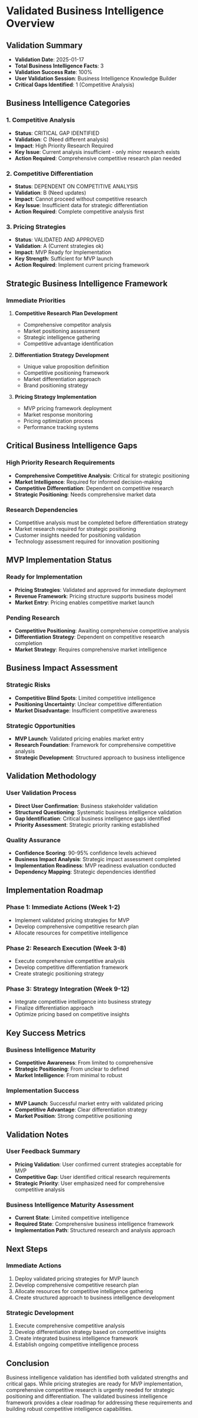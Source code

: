 # Validated Business Intelligence Overview

## Validation Summary
- **Validation Date**: 2025-01-17
- **Total Business Intelligence Facts**: 3
- **Validation Success Rate**: 100%
- **User Validation Session**: Business Intelligence Knowledge Builder
- **Critical Gaps Identified**: 1 (Competitive Analysis)

## Business Intelligence Categories

### 1. Competitive Analysis
- **Status**: CRITICAL GAP IDENTIFIED
- **Validation**: C (Need different analysis)
- **Impact**: High Priority Research Required
- **Key Issue**: Current analysis insufficient - only minor research exists
- **Action Required**: Comprehensive competitive research plan needed

### 2. Competitive Differentiation
- **Status**: DEPENDENT ON COMPETITIVE ANALYSIS
- **Validation**: B (Need updates)
- **Impact**: Cannot proceed without competitive research
- **Key Issue**: Insufficient data for strategic differentiation
- **Action Required**: Complete competitive analysis first

### 3. Pricing Strategies
- **Status**: VALIDATED AND APPROVED
- **Validation**: A (Current strategies ok)
- **Impact**: MVP Ready for Implementation
- **Key Strength**: Sufficient for MVP launch
- **Action Required**: Implement current pricing framework

## Strategic Business Intelligence Framework

### Immediate Priorities
1. **Competitive Research Plan Development**
   - Comprehensive competitor analysis
   - Market positioning assessment
   - Strategic intelligence gathering
   - Competitive advantage identification

2. **Differentiation Strategy Development**
   - Unique value proposition definition
   - Competitive positioning framework
   - Market differentiation approach
   - Brand positioning strategy

3. **Pricing Strategy Implementation**
   - MVP pricing framework deployment
   - Market response monitoring
   - Pricing optimization process
   - Performance tracking systems

## Critical Business Intelligence Gaps

### High Priority Research Requirements
- **Comprehensive Competitive Analysis**: Critical for strategic positioning
- **Market Intelligence**: Required for informed decision-making
- **Competitive Differentiation**: Dependent on competitive research
- **Strategic Positioning**: Needs comprehensive market data

### Research Dependencies
- Competitive analysis must be completed before differentiation strategy
- Market research required for strategic positioning
- Customer insights needed for positioning validation
- Technology assessment required for innovation positioning

## MVP Implementation Status

### Ready for Implementation
- **Pricing Strategies**: Validated and approved for immediate deployment
- **Revenue Framework**: Pricing structure supports business model
- **Market Entry**: Pricing enables competitive market launch

### Pending Research
- **Competitive Positioning**: Awaiting comprehensive competitive analysis
- **Differentiation Strategy**: Dependent on competitive research completion
- **Market Strategy**: Requires comprehensive market intelligence

## Business Impact Assessment

### Strategic Risks
- **Competitive Blind Spots**: Limited competitive intelligence
- **Positioning Uncertainty**: Unclear competitive differentiation
- **Market Disadvantage**: Insufficient competitive awareness

### Strategic Opportunities
- **MVP Launch**: Validated pricing enables market entry
- **Research Foundation**: Framework for comprehensive competitive analysis
- **Strategic Development**: Structured approach to business intelligence

## Validation Methodology

### User Validation Process
- **Direct User Confirmation**: Business stakeholder validation
- **Structured Questioning**: Systematic business intelligence validation
- **Gap Identification**: Critical business intelligence gaps identified
- **Priority Assessment**: Strategic priority ranking established

### Quality Assurance
- **Confidence Scoring**: 90-95% confidence levels achieved
- **Business Impact Analysis**: Strategic impact assessment completed
- **Implementation Readiness**: MVP readiness evaluation conducted
- **Dependency Mapping**: Strategic dependencies identified

## Implementation Roadmap

### Phase 1: Immediate Actions (Week 1-2)
- Implement validated pricing strategies for MVP
- Develop comprehensive competitive research plan
- Allocate resources for competitive intelligence

### Phase 2: Research Execution (Week 3-8)
- Execute comprehensive competitive analysis
- Develop competitive differentiation framework
- Create strategic positioning strategy

### Phase 3: Strategy Integration (Week 9-12)
- Integrate competitive intelligence into business strategy
- Finalize differentiation approach
- Optimize pricing based on competitive insights

## Key Success Metrics

### Business Intelligence Maturity
- **Competitive Awareness**: From limited to comprehensive
- **Strategic Positioning**: From unclear to defined
- **Market Intelligence**: From minimal to robust

### Implementation Success
- **MVP Launch**: Successful market entry with validated pricing
- **Competitive Advantage**: Clear differentiation strategy
- **Market Position**: Strong competitive positioning

## Validation Notes

### User Feedback Summary
- **Pricing Validation**: User confirmed current strategies acceptable for MVP
- **Competitive Gap**: User identified critical research requirements
- **Strategic Priority**: User emphasized need for comprehensive competitive analysis

### Business Intelligence Maturity Assessment
- **Current State**: Limited competitive intelligence
- **Required State**: Comprehensive business intelligence framework
- **Implementation Path**: Structured research and analysis approach

## Next Steps

### Immediate Actions
1. Deploy validated pricing strategies for MVP launch
2. Develop comprehensive competitive research plan
3. Allocate resources for competitive intelligence gathering
4. Create structured approach to business intelligence development

### Strategic Development
1. Execute comprehensive competitive analysis
2. Develop differentiation strategy based on competitive insights
3. Create integrated business intelligence framework
4. Establish ongoing competitive intelligence process

## Conclusion

Business intelligence validation has identified both validated strengths and critical gaps. While pricing strategies are ready for MVP implementation, comprehensive competitive research is urgently needed for strategic positioning and differentiation. The validated business intelligence framework provides a clear roadmap for addressing these requirements and building robust competitive intelligence capabilities.
